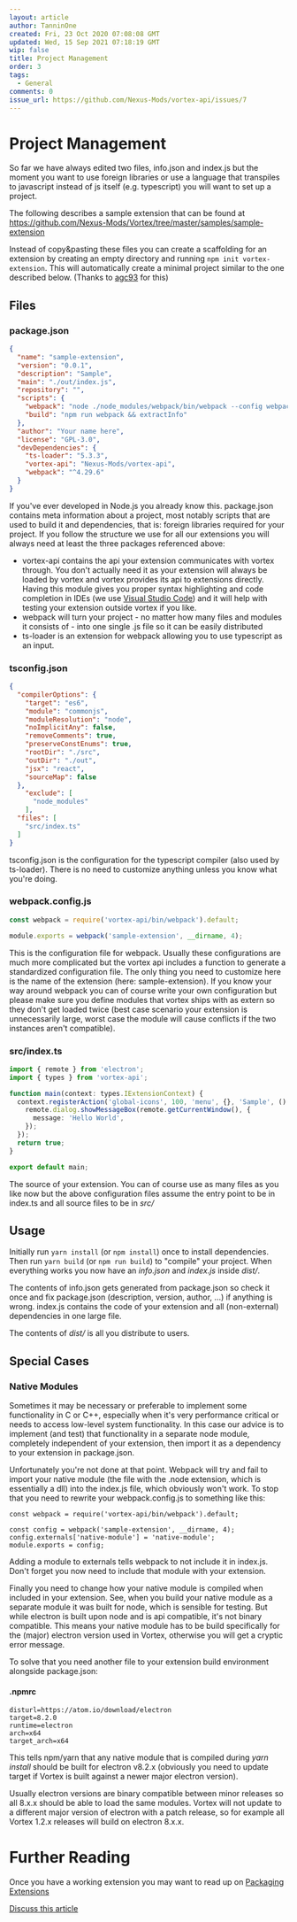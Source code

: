 ```yaml
---
layout: article
author: TanninOne
created: Fri, 23 Oct 2020 07:08:08 GMT
updated: Wed, 15 Sep 2021 07:18:19 GMT
wip: false
title: Project Management
order: 3
tags:
  - General
comments: 0
issue_url: https://github.com/Nexus-Mods/vortex-api/issues/7
---
```

# Project Management

So far we have always edited two files, info.json and index.js but the moment you want to use foreign libraries or use a language that transpiles to javascript instead of js itself (e.g. typescript) you will want to set up a project.

The following describes a sample extension that can be found at https://github.com/Nexus-Mods/Vortex/tree/master/samples/sample-extension

Instead of copy&pasting these files you can create a scaffolding for an extension by creating an empty directory and running `npm init vortex-extension`.
This will automatically create a minimal project similar to the one described below. (Thanks to [agc93](https://github.com/agc93) for this)

## Files

### package.json
```json
{
  "name": "sample-extension",
  "version": "0.0.1",
  "description": "Sample",
  "main": "./out/index.js",
  "repository": "",
  "scripts": {
    "webpack": "node ./node_modules/webpack/bin/webpack --config webpack.config.js --display-error-details --progress --profile --color",
    "build": "npm run webpack && extractInfo"
  },
  "author": "Your name here",
  "license": "GPL-3.0",
  "devDependencies": {
    "ts-loader": "5.3.3",
    "vortex-api": "Nexus-Mods/vortex-api",
    "webpack": "^4.29.6"
  }
}
```

If you've ever developed in Node.js you already know this. package.json contains meta information about a project, most notably scripts that are used to build it and dependencies, that is: foreign libraries required for your project.
If you follow the structure we use for all our extensions  you will always need at least the three packages referenced above:
* vortex-api contains the api your extension communicates with vortex through. You don't actually need it as your extension will always be loaded by vortex and vortex provides its api to extensions directly. Having this module gives you proper syntax highlighting and code completion in IDEs (we use [Visual Studio Code](https://code.visualstudio.com/)) and it will help with testing your extension outside vortex if you like.
* webpack will turn your project - no matter how many files and modules it consists of - into one single .js file so it can be easily distributed
* ts-loader is an extension for webpack allowing you to use typescript as an input.

### tsconfig.json

```json
{
  "compilerOptions": {
    "target": "es6",
    "module": "commonjs",
    "moduleResolution": "node",
    "noImplicitAny": false,
    "removeComments": true,
    "preserveConstEnums": true,
    "rootDir": "./src",
    "outDir": "./out",
    "jsx": "react",
    "sourceMap": false
  },
    "exclude": [
      "node_modules"
    ],
  "files": [
    "src/index.ts"
  ]
}
```

tsconfig.json is the configuration for the typescript compiler (also used by ts-loader). There is no need to customize anything unless you know what you're doing.

### webpack.config.js

```typescript
const webpack = require('vortex-api/bin/webpack').default;

module.exports = webpack('sample-extension', __dirname, 4);
```

This is the configuration file for webpack. Usually these configurations are much more complicated but the vortex api includes a function to generate a standardized configuration file.
The only thing you need to customize here is the name of the extension (here: sample-extension).
If you know your way around webpack you can of course write your own configuration but please make sure you define modules that vortex ships with as extern so they don't get loaded twice (best case scenario your extension is unnecessarily large, worst case the module will cause conflicts if the two instances aren't compatible).

### src/index.ts

```typescript
import { remote } from 'electron';
import { types } from 'vortex-api';

function main(context: types.IExtensionContext) {
  context.registerAction('global-icons', 100, 'menu', {}, 'Sample', () => {
    remote.dialog.showMessageBox(remote.getCurrentWindow(), {
      message: 'Hello World',
    });
  });
  return true;
}

export default main;
```

The source of your extension. You can of course use as many files as you like now but the above configuration files assume the entry point to be in index.ts and all source files to be in _src/_

## Usage

Initially run `yarn install` (or `npm install`) once to install dependencies.
Then run `yarn build` (or `npm run build`) to "compile" your project. When everything works you now have an _info.json_ and _index.js_ inside _dist/_.

The contents of info.json gets generated from package.json so check it once and fix package.json (description, version, author, ...) if anything is wrong. index.js contains the code of your extension and all (non-external) dependencies in one large file.

The contents of _dist/_ is all you distribute to users.

## Special Cases

### Native Modules

Sometimes it may be necessary or preferable to implement some functionality in C or C++, especially when it's very performance critical or needs to access low-level system functionality.
In this case our advice is to implement (and test) that functionality in a separate node module, completely independent of your extension, then import it as a dependency to your extension in package.json.

Unfortunately you're not done at that point. Webpack will try and fail to import your native module (the file with the .node extension, which is essentially a dll) into the index.js file, which obviously won't work.
To stop that you need to rewrite your webpack.config.js to something like this:
```
const webpack = require('vortex-api/bin/webpack').default;

const config = webpack('sample-extension', __dirname, 4);
config.externals['native-module'] = 'native-module';
module.exports = config;
```
Adding a module to externals tells webpack to not include it in index.js. Don't forget you now need to include that module with your extension.

Finally you need to change how your native module is compiled when included in your extension. See, when you build your native module as a separate module it was built for node, which is sensible for testing.
But while electron is built upon node and is api compatible, it's not binary compatible. This means your native module has to be build specifically for the (major) electron version used in Vortex, otherwise you will get a cryptic error message.

To solve that you need another file to your extension build environment alongside package.json:

#### .npmrc

```
disturl=https://atom.io/download/electron
target=8.2.0
runtime=electron
arch=x64
target_arch=x64
```

This tells npm/yarn that any native module that is compiled during _yarn install_ should be built for electron v8.2.x (obviously you need to update target if Vortex is built against a newer major electron version).

Usually electron versions are binary compatible between minor releases so all 8.x.x should be able to load the same modules.
Vortex will not update to a different major version of electron with a patch release, so for example all Vortex 1.2.x releases will build on electron 8.x.x.

# Further Reading

Once you have a working extension you may want to read up on [Packaging Extensions](https://nexus-mods.github.io/vortex-api/2020/09/01/Packaging-extensions.html)

[Discuss this article](https://github.com/Nexus-Mods/vortex-api/issues/7)
